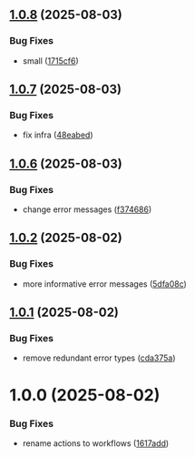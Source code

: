 ## [1.0.8](https://github.com/somduttasinha/s3-proxy/compare/v1.0.7...v1.0.8) (2025-08-03)


### Bug Fixes

* small ([1715cf6](https://github.com/somduttasinha/s3-proxy/commit/1715cf63b471c4cb8b253b507bb5903c6fbf38bd))

## [1.0.7](https://github.com/somduttasinha/s3-proxy/compare/v1.0.6...v1.0.7) (2025-08-03)


### Bug Fixes

* fix infra ([48eabed](https://github.com/somduttasinha/s3-proxy/commit/48eabed5b0a8ccb9d8213a4710b0aa604ab421c9))

## [1.0.6](https://github.com/somduttasinha/s3-proxy/compare/v1.0.5...v1.0.6) (2025-08-03)


### Bug Fixes

* change error messages ([f374686](https://github.com/somduttasinha/s3-proxy/commit/f37468648b2f415efdb555f37b1e56bfeb4f9141))

## [1.0.2](https://github.com/somduttasinha/s3-proxy/compare/v1.0.1...v1.0.2) (2025-08-02)


### Bug Fixes

* more informative error messages ([5dfa08c](https://github.com/somduttasinha/s3-proxy/commit/5dfa08ca5316ebfe40d95f6e3475e8939ce8f9d9))

## [1.0.1](https://github.com/somduttasinha/s3-proxy/compare/v1.0.0...v1.0.1) (2025-08-02)


### Bug Fixes

* remove redundant error types ([cda375a](https://github.com/somduttasinha/s3-proxy/commit/cda375a6385c08e57264ed4af00f4b9a27862375))

# 1.0.0 (2025-08-02)


### Bug Fixes

* rename actions to workflows ([1617add](https://github.com/somduttasinha/s3-proxy/commit/1617add8ecac8a1c473070d066eeb01ad1a95906))
